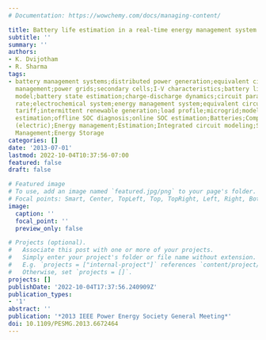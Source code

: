 ```yaml
---
# Documentation: https://wowchemy.com/docs/managing-content/

title: Battery life estimation in a real-time energy management system
subtitle: ''
summary: ''
authors:
- K. Dvijotham
- R. Sharma
tags:
- battery management systems;distributed power generation;equivalent circuits;load
  management;power grids;secondary cells;I-V characteristics;battery life estimation;battery
  model;battery state estimation;charge-discharge dynamics;circuit parameter estimation;discharge
  rate;electrochemical system;energy management system;equivalent circuit model;grid
  tariff;intermittent renewable generation;load profile;microgrid;model parameter
  estimation;offline SOC diagnosis;online SOC estimation;Batteries;Computational modeling;Discharges
  (electric);Energy management;Estimation;Integrated circuit modeling;System-on-chip;Batteries;Energy
  Management;Energy Storage
categories: []
date: '2013-07-01'
lastmod: 2022-10-04T10:37:56-07:00
featured: false
draft: false

# Featured image
# To use, add an image named `featured.jpg/png` to your page's folder.
# Focal points: Smart, Center, TopLeft, Top, TopRight, Left, Right, BottomLeft, Bottom, BottomRight.
image:
  caption: ''
  focal_point: ''
  preview_only: false

# Projects (optional).
#   Associate this post with one or more of your projects.
#   Simply enter your project's folder or file name without extension.
#   E.g. `projects = ["internal-project"]` references `content/project/deep-learning/index.md`.
#   Otherwise, set `projects = []`.
projects: []
publishDate: '2022-10-04T17:37:56.240909Z'
publication_types:
- '1'
abstract: ''
publication: '*2013 IEEE Power Energy Society General Meeting*'
doi: 10.1109/PESMG.2013.6672464
---
```

